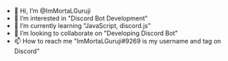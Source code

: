- 👋 Hi, I’m @ImMortaLGuruji
- 👀 I’m interested in "Discord Bot Development"
- 🌱 I’m currently learning "JavaScript, discord.js"
- 💞️ I’m looking to collaborate on "Developing Discord Bot" 
- 📫 How to reach me "ImMortaLGuruji#9269 is my username and tag on Discord"

<!---
ImMortaLGuruji/ImMortaLGuruji is a ✨ special ✨ repository because its `README.md` (this file) appears on your GitHub profile.
You can click the Preview link to take a look at your changes.
--->
